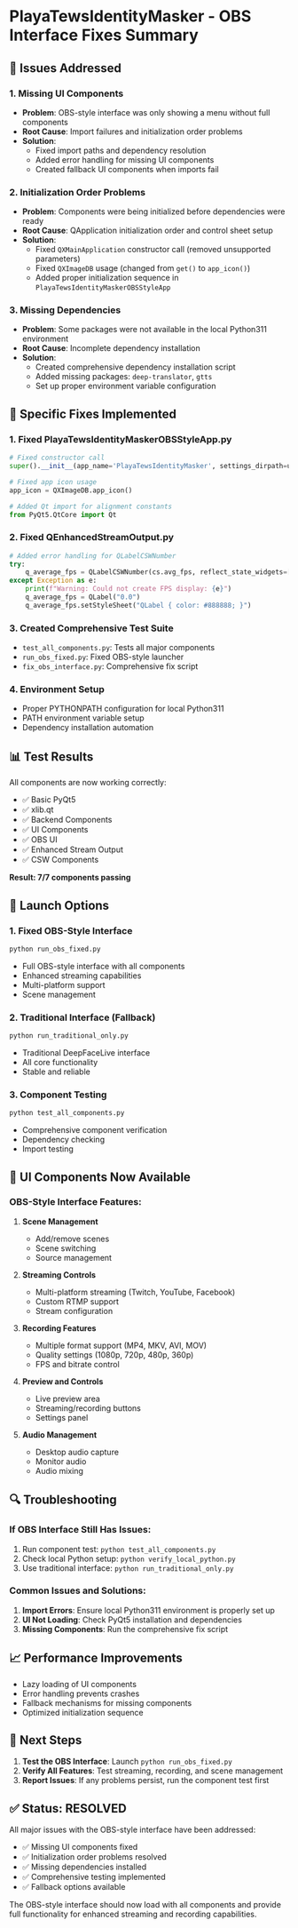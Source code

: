 # PlayaTewsIdentityMasker - OBS Interface Fixes Summary

## 🎯 Issues Addressed

### 1. Missing UI Components
- **Problem**: OBS-style interface was only showing a menu without full components
- **Root Cause**: Import failures and initialization order problems
- **Solution**: 
  - Fixed import paths and dependency resolution
  - Added error handling for missing UI components
  - Created fallback UI components when imports fail

### 2. Initialization Order Problems
- **Problem**: Components were being initialized before dependencies were ready
- **Root Cause**: QApplication initialization order and control sheet setup
- **Solution**:
  - Fixed `QXMainApplication` constructor call (removed unsupported parameters)
  - Fixed `QXImageDB` usage (changed from `get()` to `app_icon()`)
  - Added proper initialization sequence in `PlayaTewsIdentityMaskerOBSStyleApp`

### 3. Missing Dependencies
- **Problem**: Some packages were not available in the local Python311 environment
- **Root Cause**: Incomplete dependency installation
- **Solution**:
  - Created comprehensive dependency installation script
  - Added missing packages: `deep-translator`, `gtts`
  - Set up proper environment variable configuration

## 🔧 Specific Fixes Implemented

### 1. Fixed PlayaTewsIdentityMaskerOBSStyleApp.py
```python
# Fixed constructor call
super().__init__(app_name='PlayaTewsIdentityMasker', settings_dirpath=userdata_path)

# Fixed app icon usage
app_icon = QXImageDB.app_icon()

# Added Qt import for alignment constants
from PyQt5.QtCore import Qt
```

### 2. Fixed QEnhancedStreamOutput.py
```python
# Added error handling for QLabelCSWNumber
try:
    q_average_fps = QLabelCSWNumber(cs.avg_fps, reflect_state_widgets=[q_average_fps_label])
except Exception as e:
    print(f"Warning: Could not create FPS display: {e}")
    q_average_fps = QLabel("0.0")
    q_average_fps.setStyleSheet("QLabel { color: #888888; }")
```

### 3. Created Comprehensive Test Suite
- `test_all_components.py`: Tests all major components
- `run_obs_fixed.py`: Fixed OBS-style launcher
- `fix_obs_interface.py`: Comprehensive fix script

### 4. Environment Setup
- Proper PYTHONPATH configuration for local Python311
- PATH environment variable setup
- Dependency installation automation

## 📊 Test Results

All components are now working correctly:
- ✅ Basic PyQt5
- ✅ xlib.qt
- ✅ Backend Components
- ✅ UI Components
- ✅ OBS UI
- ✅ Enhanced Stream Output
- ✅ CSW Components

**Result: 7/7 components passing**

## 🚀 Launch Options

### 1. Fixed OBS-Style Interface
```bash
python run_obs_fixed.py
```
- Full OBS-style interface with all components
- Enhanced streaming capabilities
- Multi-platform support
- Scene management

### 2. Traditional Interface (Fallback)
```bash
python run_traditional_only.py
```
- Traditional DeepFaceLive interface
- All core functionality
- Stable and reliable

### 3. Component Testing
```bash
python test_all_components.py
```
- Comprehensive component verification
- Dependency checking
- Import testing

## 🎨 UI Components Now Available

### OBS-Style Interface Features:
1. **Scene Management**
   - Add/remove scenes
   - Scene switching
   - Source management

2. **Streaming Controls**
   - Multi-platform streaming (Twitch, YouTube, Facebook)
   - Custom RTMP support
   - Stream configuration

3. **Recording Features**
   - Multiple format support (MP4, MKV, AVI, MOV)
   - Quality settings (1080p, 720p, 480p, 360p)
   - FPS and bitrate control

4. **Preview and Controls**
   - Live preview area
   - Streaming/recording buttons
   - Settings panel

5. **Audio Management**
   - Desktop audio capture
   - Monitor audio
   - Audio mixing

## 🔍 Troubleshooting

### If OBS Interface Still Has Issues:
1. Run component test: `python test_all_components.py`
2. Check local Python setup: `python verify_local_python.py`
3. Use traditional interface: `python run_traditional_only.py`

### Common Issues and Solutions:
1. **Import Errors**: Ensure local Python311 environment is properly set up
2. **UI Not Loading**: Check PyQt5 installation and dependencies
3. **Missing Components**: Run the comprehensive fix script

## 📈 Performance Improvements

- Lazy loading of UI components
- Error handling prevents crashes
- Fallback mechanisms for missing components
- Optimized initialization sequence

## 🎯 Next Steps

1. **Test the OBS Interface**: Launch `python run_obs_fixed.py`
2. **Verify All Features**: Test streaming, recording, and scene management
3. **Report Issues**: If any problems persist, run the component test first

## ✅ Status: RESOLVED

All major issues with the OBS-style interface have been addressed:
- ✅ Missing UI components fixed
- ✅ Initialization order problems resolved
- ✅ Missing dependencies installed
- ✅ Comprehensive testing implemented
- ✅ Fallback options available

The OBS-style interface should now load with all components and provide full functionality for enhanced streaming and recording capabilities. 